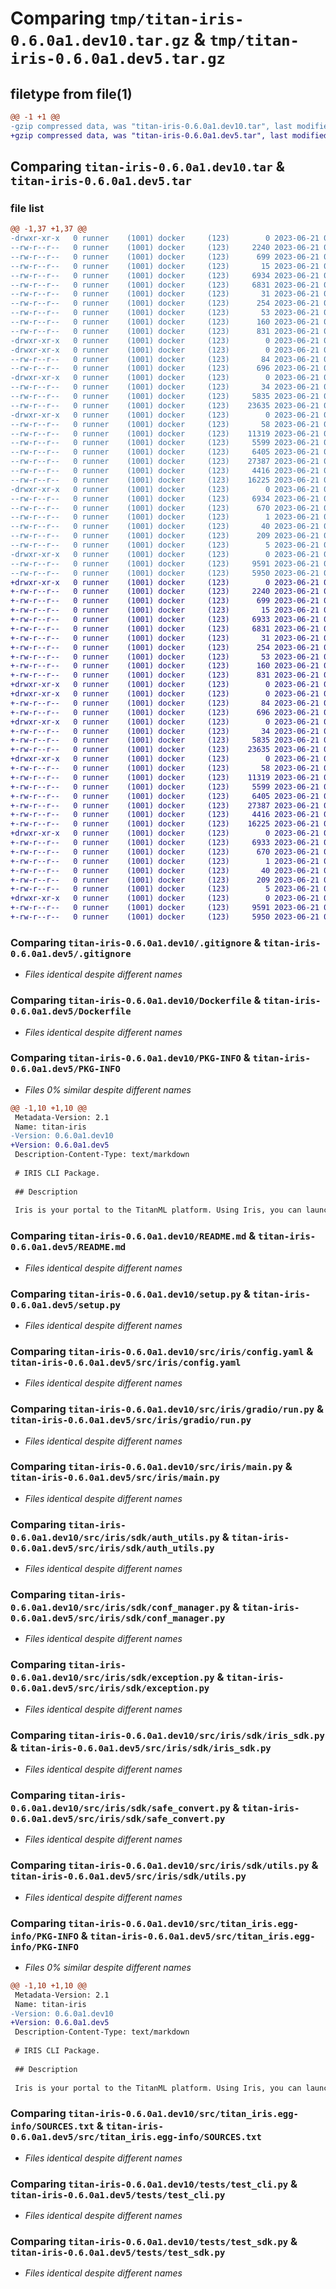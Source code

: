 # Comparing `tmp/titan-iris-0.6.0a1.dev10.tar.gz` & `tmp/titan-iris-0.6.0a1.dev5.tar.gz`

## filetype from file(1)

```diff
@@ -1 +1 @@
-gzip compressed data, was "titan-iris-0.6.0a1.dev10.tar", last modified: Wed Jun 21 08:35:34 2023, max compression
+gzip compressed data, was "titan-iris-0.6.0a1.dev5.tar", last modified: Wed Jun 21 08:33:19 2023, max compression
```

## Comparing `titan-iris-0.6.0a1.dev10.tar` & `titan-iris-0.6.0a1.dev5.tar`

### file list

```diff
@@ -1,37 +1,37 @@
-drwxr-xr-x   0 runner    (1001) docker     (123)        0 2023-06-21 08:35:34.630562 titan-iris-0.6.0a1.dev10/
--rw-r--r--   0 runner    (1001) docker     (123)     2240 2023-06-21 08:35:23.000000 titan-iris-0.6.0a1.dev10/.gitignore
--rw-r--r--   0 runner    (1001) docker     (123)      699 2023-06-21 08:35:23.000000 titan-iris-0.6.0a1.dev10/Dockerfile
--rw-r--r--   0 runner    (1001) docker     (123)       15 2023-06-21 08:35:23.000000 titan-iris-0.6.0a1.dev10/MANIFEST.in
--rw-r--r--   0 runner    (1001) docker     (123)     6934 2023-06-21 08:35:34.630562 titan-iris-0.6.0a1.dev10/PKG-INFO
--rw-r--r--   0 runner    (1001) docker     (123)     6831 2023-06-21 08:35:23.000000 titan-iris-0.6.0a1.dev10/README.md
--rw-r--r--   0 runner    (1001) docker     (123)       31 2023-06-21 08:35:23.000000 titan-iris-0.6.0a1.dev10/pytest.ini
--rw-r--r--   0 runner    (1001) docker     (123)      254 2023-06-21 08:35:23.000000 titan-iris-0.6.0a1.dev10/requirements.txt
--rw-r--r--   0 runner    (1001) docker     (123)       53 2023-06-21 08:35:23.000000 titan-iris-0.6.0a1.dev10/requirements_dev.txt
--rw-r--r--   0 runner    (1001) docker     (123)      160 2023-06-21 08:35:34.630562 titan-iris-0.6.0a1.dev10/setup.cfg
--rw-r--r--   0 runner    (1001) docker     (123)      831 2023-06-21 08:35:23.000000 titan-iris-0.6.0a1.dev10/setup.py
-drwxr-xr-x   0 runner    (1001) docker     (123)        0 2023-06-21 08:35:34.626562 titan-iris-0.6.0a1.dev10/src/
-drwxr-xr-x   0 runner    (1001) docker     (123)        0 2023-06-21 08:35:34.630562 titan-iris-0.6.0a1.dev10/src/iris/
--rw-r--r--   0 runner    (1001) docker     (123)       84 2023-06-21 08:35:23.000000 titan-iris-0.6.0a1.dev10/src/iris/__init__.py
--rw-r--r--   0 runner    (1001) docker     (123)      696 2023-06-21 08:35:23.000000 titan-iris-0.6.0a1.dev10/src/iris/config.yaml
-drwxr-xr-x   0 runner    (1001) docker     (123)        0 2023-06-21 08:35:34.630562 titan-iris-0.6.0a1.dev10/src/iris/gradio/
--rw-r--r--   0 runner    (1001) docker     (123)       34 2023-06-21 08:35:23.000000 titan-iris-0.6.0a1.dev10/src/iris/gradio/__init__.py
--rw-r--r--   0 runner    (1001) docker     (123)     5835 2023-06-21 08:35:23.000000 titan-iris-0.6.0a1.dev10/src/iris/gradio/run.py
--rw-r--r--   0 runner    (1001) docker     (123)    23635 2023-06-21 08:35:23.000000 titan-iris-0.6.0a1.dev10/src/iris/main.py
-drwxr-xr-x   0 runner    (1001) docker     (123)        0 2023-06-21 08:35:34.630562 titan-iris-0.6.0a1.dev10/src/iris/sdk/
--rw-r--r--   0 runner    (1001) docker     (123)       58 2023-06-21 08:35:23.000000 titan-iris-0.6.0a1.dev10/src/iris/sdk/__init__.py
--rw-r--r--   0 runner    (1001) docker     (123)    11319 2023-06-21 08:35:23.000000 titan-iris-0.6.0a1.dev10/src/iris/sdk/auth_utils.py
--rw-r--r--   0 runner    (1001) docker     (123)     5599 2023-06-21 08:35:23.000000 titan-iris-0.6.0a1.dev10/src/iris/sdk/conf_manager.py
--rw-r--r--   0 runner    (1001) docker     (123)     6405 2023-06-21 08:35:23.000000 titan-iris-0.6.0a1.dev10/src/iris/sdk/exception.py
--rw-r--r--   0 runner    (1001) docker     (123)    27387 2023-06-21 08:35:23.000000 titan-iris-0.6.0a1.dev10/src/iris/sdk/iris_sdk.py
--rw-r--r--   0 runner    (1001) docker     (123)     4416 2023-06-21 08:35:23.000000 titan-iris-0.6.0a1.dev10/src/iris/sdk/safe_convert.py
--rw-r--r--   0 runner    (1001) docker     (123)    16225 2023-06-21 08:35:23.000000 titan-iris-0.6.0a1.dev10/src/iris/sdk/utils.py
-drwxr-xr-x   0 runner    (1001) docker     (123)        0 2023-06-21 08:35:34.630562 titan-iris-0.6.0a1.dev10/src/titan_iris.egg-info/
--rw-r--r--   0 runner    (1001) docker     (123)     6934 2023-06-21 08:35:34.000000 titan-iris-0.6.0a1.dev10/src/titan_iris.egg-info/PKG-INFO
--rw-r--r--   0 runner    (1001) docker     (123)      670 2023-06-21 08:35:34.000000 titan-iris-0.6.0a1.dev10/src/titan_iris.egg-info/SOURCES.txt
--rw-r--r--   0 runner    (1001) docker     (123)        1 2023-06-21 08:35:34.000000 titan-iris-0.6.0a1.dev10/src/titan_iris.egg-info/dependency_links.txt
--rw-r--r--   0 runner    (1001) docker     (123)       40 2023-06-21 08:35:34.000000 titan-iris-0.6.0a1.dev10/src/titan_iris.egg-info/entry_points.txt
--rw-r--r--   0 runner    (1001) docker     (123)      209 2023-06-21 08:35:34.000000 titan-iris-0.6.0a1.dev10/src/titan_iris.egg-info/requires.txt
--rw-r--r--   0 runner    (1001) docker     (123)        5 2023-06-21 08:35:34.000000 titan-iris-0.6.0a1.dev10/src/titan_iris.egg-info/top_level.txt
-drwxr-xr-x   0 runner    (1001) docker     (123)        0 2023-06-21 08:35:34.630562 titan-iris-0.6.0a1.dev10/tests/
--rw-r--r--   0 runner    (1001) docker     (123)     9591 2023-06-21 08:35:23.000000 titan-iris-0.6.0a1.dev10/tests/test_cli.py
--rw-r--r--   0 runner    (1001) docker     (123)     5950 2023-06-21 08:35:23.000000 titan-iris-0.6.0a1.dev10/tests/test_sdk.py
+drwxr-xr-x   0 runner    (1001) docker     (123)        0 2023-06-21 08:33:19.118492 titan-iris-0.6.0a1.dev5/
+-rw-r--r--   0 runner    (1001) docker     (123)     2240 2023-06-21 08:33:06.000000 titan-iris-0.6.0a1.dev5/.gitignore
+-rw-r--r--   0 runner    (1001) docker     (123)      699 2023-06-21 08:33:06.000000 titan-iris-0.6.0a1.dev5/Dockerfile
+-rw-r--r--   0 runner    (1001) docker     (123)       15 2023-06-21 08:33:06.000000 titan-iris-0.6.0a1.dev5/MANIFEST.in
+-rw-r--r--   0 runner    (1001) docker     (123)     6933 2023-06-21 08:33:19.118492 titan-iris-0.6.0a1.dev5/PKG-INFO
+-rw-r--r--   0 runner    (1001) docker     (123)     6831 2023-06-21 08:33:06.000000 titan-iris-0.6.0a1.dev5/README.md
+-rw-r--r--   0 runner    (1001) docker     (123)       31 2023-06-21 08:33:06.000000 titan-iris-0.6.0a1.dev5/pytest.ini
+-rw-r--r--   0 runner    (1001) docker     (123)      254 2023-06-21 08:33:06.000000 titan-iris-0.6.0a1.dev5/requirements.txt
+-rw-r--r--   0 runner    (1001) docker     (123)       53 2023-06-21 08:33:06.000000 titan-iris-0.6.0a1.dev5/requirements_dev.txt
+-rw-r--r--   0 runner    (1001) docker     (123)      160 2023-06-21 08:33:19.118492 titan-iris-0.6.0a1.dev5/setup.cfg
+-rw-r--r--   0 runner    (1001) docker     (123)      831 2023-06-21 08:33:06.000000 titan-iris-0.6.0a1.dev5/setup.py
+drwxr-xr-x   0 runner    (1001) docker     (123)        0 2023-06-21 08:33:19.114493 titan-iris-0.6.0a1.dev5/src/
+drwxr-xr-x   0 runner    (1001) docker     (123)        0 2023-06-21 08:33:19.114493 titan-iris-0.6.0a1.dev5/src/iris/
+-rw-r--r--   0 runner    (1001) docker     (123)       84 2023-06-21 08:33:06.000000 titan-iris-0.6.0a1.dev5/src/iris/__init__.py
+-rw-r--r--   0 runner    (1001) docker     (123)      696 2023-06-21 08:33:06.000000 titan-iris-0.6.0a1.dev5/src/iris/config.yaml
+drwxr-xr-x   0 runner    (1001) docker     (123)        0 2023-06-21 08:33:19.114493 titan-iris-0.6.0a1.dev5/src/iris/gradio/
+-rw-r--r--   0 runner    (1001) docker     (123)       34 2023-06-21 08:33:06.000000 titan-iris-0.6.0a1.dev5/src/iris/gradio/__init__.py
+-rw-r--r--   0 runner    (1001) docker     (123)     5835 2023-06-21 08:33:06.000000 titan-iris-0.6.0a1.dev5/src/iris/gradio/run.py
+-rw-r--r--   0 runner    (1001) docker     (123)    23635 2023-06-21 08:33:06.000000 titan-iris-0.6.0a1.dev5/src/iris/main.py
+drwxr-xr-x   0 runner    (1001) docker     (123)        0 2023-06-21 08:33:19.118492 titan-iris-0.6.0a1.dev5/src/iris/sdk/
+-rw-r--r--   0 runner    (1001) docker     (123)       58 2023-06-21 08:33:06.000000 titan-iris-0.6.0a1.dev5/src/iris/sdk/__init__.py
+-rw-r--r--   0 runner    (1001) docker     (123)    11319 2023-06-21 08:33:06.000000 titan-iris-0.6.0a1.dev5/src/iris/sdk/auth_utils.py
+-rw-r--r--   0 runner    (1001) docker     (123)     5599 2023-06-21 08:33:06.000000 titan-iris-0.6.0a1.dev5/src/iris/sdk/conf_manager.py
+-rw-r--r--   0 runner    (1001) docker     (123)     6405 2023-06-21 08:33:06.000000 titan-iris-0.6.0a1.dev5/src/iris/sdk/exception.py
+-rw-r--r--   0 runner    (1001) docker     (123)    27387 2023-06-21 08:33:06.000000 titan-iris-0.6.0a1.dev5/src/iris/sdk/iris_sdk.py
+-rw-r--r--   0 runner    (1001) docker     (123)     4416 2023-06-21 08:33:06.000000 titan-iris-0.6.0a1.dev5/src/iris/sdk/safe_convert.py
+-rw-r--r--   0 runner    (1001) docker     (123)    16225 2023-06-21 08:33:06.000000 titan-iris-0.6.0a1.dev5/src/iris/sdk/utils.py
+drwxr-xr-x   0 runner    (1001) docker     (123)        0 2023-06-21 08:33:19.118492 titan-iris-0.6.0a1.dev5/src/titan_iris.egg-info/
+-rw-r--r--   0 runner    (1001) docker     (123)     6933 2023-06-21 08:33:19.000000 titan-iris-0.6.0a1.dev5/src/titan_iris.egg-info/PKG-INFO
+-rw-r--r--   0 runner    (1001) docker     (123)      670 2023-06-21 08:33:19.000000 titan-iris-0.6.0a1.dev5/src/titan_iris.egg-info/SOURCES.txt
+-rw-r--r--   0 runner    (1001) docker     (123)        1 2023-06-21 08:33:19.000000 titan-iris-0.6.0a1.dev5/src/titan_iris.egg-info/dependency_links.txt
+-rw-r--r--   0 runner    (1001) docker     (123)       40 2023-06-21 08:33:19.000000 titan-iris-0.6.0a1.dev5/src/titan_iris.egg-info/entry_points.txt
+-rw-r--r--   0 runner    (1001) docker     (123)      209 2023-06-21 08:33:19.000000 titan-iris-0.6.0a1.dev5/src/titan_iris.egg-info/requires.txt
+-rw-r--r--   0 runner    (1001) docker     (123)        5 2023-06-21 08:33:19.000000 titan-iris-0.6.0a1.dev5/src/titan_iris.egg-info/top_level.txt
+drwxr-xr-x   0 runner    (1001) docker     (123)        0 2023-06-21 08:33:19.118492 titan-iris-0.6.0a1.dev5/tests/
+-rw-r--r--   0 runner    (1001) docker     (123)     9591 2023-06-21 08:33:06.000000 titan-iris-0.6.0a1.dev5/tests/test_cli.py
+-rw-r--r--   0 runner    (1001) docker     (123)     5950 2023-06-21 08:33:06.000000 titan-iris-0.6.0a1.dev5/tests/test_sdk.py
```

### Comparing `titan-iris-0.6.0a1.dev10/.gitignore` & `titan-iris-0.6.0a1.dev5/.gitignore`

 * *Files identical despite different names*

### Comparing `titan-iris-0.6.0a1.dev10/Dockerfile` & `titan-iris-0.6.0a1.dev5/Dockerfile`

 * *Files identical despite different names*

### Comparing `titan-iris-0.6.0a1.dev10/PKG-INFO` & `titan-iris-0.6.0a1.dev5/PKG-INFO`

 * *Files 0% similar despite different names*

```diff
@@ -1,10 +1,10 @@
 Metadata-Version: 2.1
 Name: titan-iris
-Version: 0.6.0a1.dev10
+Version: 0.6.0a1.dev5
 Description-Content-Type: text/markdown
 
 # IRIS CLI Package.
 
 ## Description
 
 Iris is your portal to the TitanML platform. Using Iris, you can launch jobs to run on TitanML servers, run your own models and datasets through our compression algorithms, and explore and download the optimised models from the Titan Store.
```

### Comparing `titan-iris-0.6.0a1.dev10/README.md` & `titan-iris-0.6.0a1.dev5/README.md`

 * *Files identical despite different names*

### Comparing `titan-iris-0.6.0a1.dev10/setup.py` & `titan-iris-0.6.0a1.dev5/setup.py`

 * *Files identical despite different names*

### Comparing `titan-iris-0.6.0a1.dev10/src/iris/config.yaml` & `titan-iris-0.6.0a1.dev5/src/iris/config.yaml`

 * *Files identical despite different names*

### Comparing `titan-iris-0.6.0a1.dev10/src/iris/gradio/run.py` & `titan-iris-0.6.0a1.dev5/src/iris/gradio/run.py`

 * *Files identical despite different names*

### Comparing `titan-iris-0.6.0a1.dev10/src/iris/main.py` & `titan-iris-0.6.0a1.dev5/src/iris/main.py`

 * *Files identical despite different names*

### Comparing `titan-iris-0.6.0a1.dev10/src/iris/sdk/auth_utils.py` & `titan-iris-0.6.0a1.dev5/src/iris/sdk/auth_utils.py`

 * *Files identical despite different names*

### Comparing `titan-iris-0.6.0a1.dev10/src/iris/sdk/conf_manager.py` & `titan-iris-0.6.0a1.dev5/src/iris/sdk/conf_manager.py`

 * *Files identical despite different names*

### Comparing `titan-iris-0.6.0a1.dev10/src/iris/sdk/exception.py` & `titan-iris-0.6.0a1.dev5/src/iris/sdk/exception.py`

 * *Files identical despite different names*

### Comparing `titan-iris-0.6.0a1.dev10/src/iris/sdk/iris_sdk.py` & `titan-iris-0.6.0a1.dev5/src/iris/sdk/iris_sdk.py`

 * *Files identical despite different names*

### Comparing `titan-iris-0.6.0a1.dev10/src/iris/sdk/safe_convert.py` & `titan-iris-0.6.0a1.dev5/src/iris/sdk/safe_convert.py`

 * *Files identical despite different names*

### Comparing `titan-iris-0.6.0a1.dev10/src/iris/sdk/utils.py` & `titan-iris-0.6.0a1.dev5/src/iris/sdk/utils.py`

 * *Files identical despite different names*

### Comparing `titan-iris-0.6.0a1.dev10/src/titan_iris.egg-info/PKG-INFO` & `titan-iris-0.6.0a1.dev5/src/titan_iris.egg-info/PKG-INFO`

 * *Files 0% similar despite different names*

```diff
@@ -1,10 +1,10 @@
 Metadata-Version: 2.1
 Name: titan-iris
-Version: 0.6.0a1.dev10
+Version: 0.6.0a1.dev5
 Description-Content-Type: text/markdown
 
 # IRIS CLI Package.
 
 ## Description
 
 Iris is your portal to the TitanML platform. Using Iris, you can launch jobs to run on TitanML servers, run your own models and datasets through our compression algorithms, and explore and download the optimised models from the Titan Store.
```

### Comparing `titan-iris-0.6.0a1.dev10/src/titan_iris.egg-info/SOURCES.txt` & `titan-iris-0.6.0a1.dev5/src/titan_iris.egg-info/SOURCES.txt`

 * *Files identical despite different names*

### Comparing `titan-iris-0.6.0a1.dev10/tests/test_cli.py` & `titan-iris-0.6.0a1.dev5/tests/test_cli.py`

 * *Files identical despite different names*

### Comparing `titan-iris-0.6.0a1.dev10/tests/test_sdk.py` & `titan-iris-0.6.0a1.dev5/tests/test_sdk.py`

 * *Files identical despite different names*

